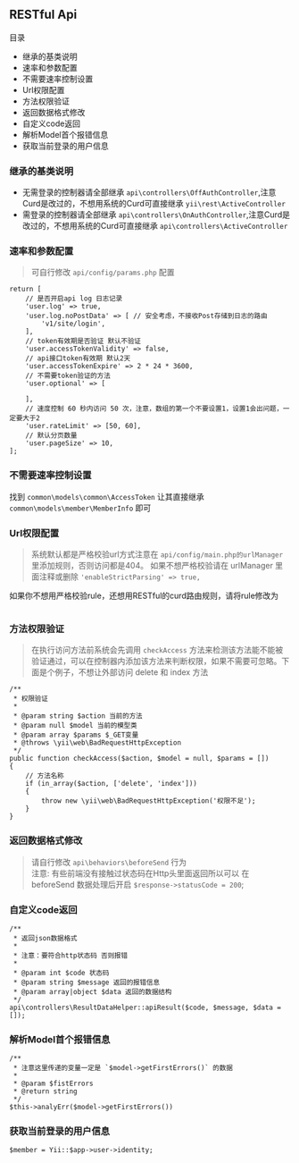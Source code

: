 ## RESTful Api

目录

- 继承的基类说明
- 速率和参数配置
- 不需要速率控制设置
- Url权限配置
- 方法权限验证
- 返回数据格式修改
- 自定义code返回
- 解析Model首个报错信息
- 获取当前登录的用户信息

### 继承的基类说明

- 无需登录的控制器请全部继承 `api\controllers\OffAuthController`,注意Curd是改过的，不想用系统的Curd可直接继承 `yii\rest\ActiveController`
- 需登录的控制器请全部继承 `api\controllers\OnAuthController`,注意Curd是改过的，不想用系统的Curd可直接继承 `api\controllers\ActiveController`

### 速率和参数配置

> 可自行修改 `api/config/params.php` 配置

```
return [
    // 是否开启api log 日志记录
    'user.log' => true,
    'user.log.noPostData' => [ // 安全考虑，不接收Post存储到日志的路由
        'v1/site/login',
    ],
    // token有效期是否验证 默认不验证
    'user.accessTokenValidity' => false,
    // api接口token有效期 默认2天
    'user.accessTokenExpire' => 2 * 24 * 3600,
    // 不需要token验证的方法
    'user.optional' => [

    ],
    // 速度控制 60 秒内访问 50 次，注意，数组的第一个不要设置1，设置1会出问题，一定要大于2
    'user.rateLimit' => [50, 60],
    // 默认分页数量
    'user.pageSize' => 10,
];
```

### 不需要速率控制设置

找到 `common\models\common\AccessToken` 让其直接继承 `common\models\member\MemberInfo` 即可

### Url权限配置

> 系统默认都是严格校验url方式注意在 `api/config/main.php的urlManager`里添加规则，否则访问都是404。
> 如果不想严格校验请在 urlManager 里面注释或删除 `'enableStrictParsing' => true,`

如果你不想用严格校验rule，还想用RESTful的curd路由规则，请将rule修改为

```

```

### 方法权限验证

> 在执行访问方法前系统会先调用 `checkAccess` 方法来检测该方法能不能被验证通过，可以在控制器内添加该方法来判断权限，如果不需要可忽略。下面是个例子，不想让外部访问 delete 和 index 方法

```
/**
 * 权限验证
 *
 * @param string $action 当前的方法
 * @param null $model 当前的模型类
 * @param array $params $_GET变量
 * @throws \yii\web\BadRequestHttpException
 */
public function checkAccess($action, $model = null, $params = [])
{
    // 方法名称
    if (in_array($action, ['delete', 'index']))
    {
        throw new \yii\web\BadRequestHttpException('权限不足');
    }
}
```

### 返回数据格式修改

> 请自行修改 `api\behaviors\beforeSend` 行为  
> 注意: 有些前端没有接触过状态码在Http头里面返回所以可以 在 beforeSend 数据处理后开启 `$response->statusCode = 200`;

### 自定义code返回

```
/**
 * 返回json数据格式
 *
 * 注意：要符合http状态码 否则报错
 * 
 * @param int $code 状态码
 * @param string $message 返回的报错信息
 * @param array|object $data 返回的数据结构
 */
api\controllers\ResultDataHelper::apiResult($code, $message, $data = []);
```

### 解析Model首个报错信息

```
/**
 * 注意这里传递的变量一定是 `$model->getFirstErrors()` 的数据
 *
 * @param $fistErrors
 * @return string
 */
$this->analyErr($model->getFirstErrors())
```

### 获取当前登录的用户信息

```
$member = Yii::$app->user->identity;
```
